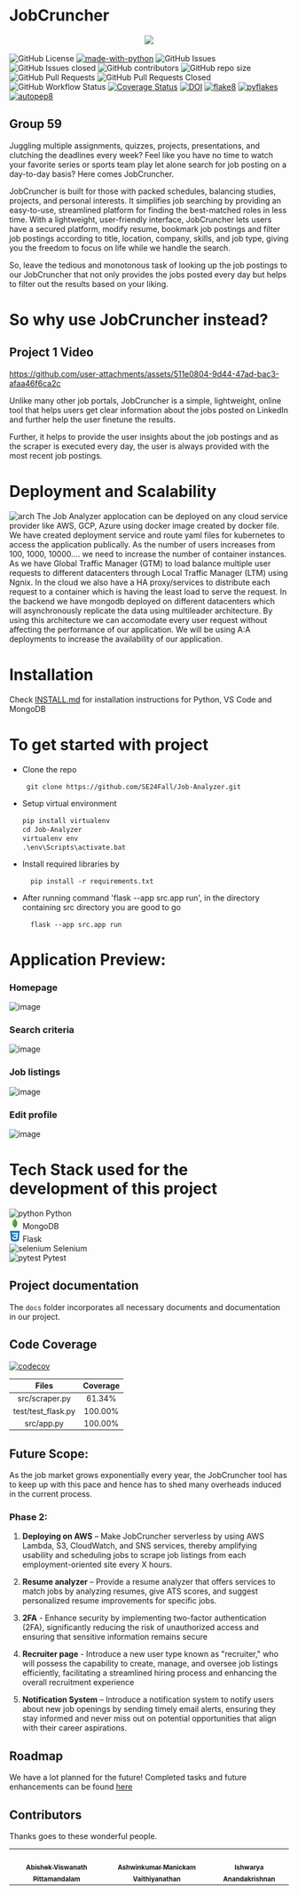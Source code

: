 # JobCruncher


<p align="center">
<img src="https://user-images.githubusercontent.com/52947925/194793741-d5de162e-f915-4187-b463-24300f0ab215.gif">
</p> 





![GitHub License](https://img.shields.io/github/license/SE24Fall/Job-Analyzer)
[![made-with-python](https://img.shields.io/badge/Made%20with-Python-1f425f.svg)](https://www.python.org/)
![GitHub Issues](https://img.shields.io/github/issues/SE24Fall/Job-Analyzer)
![GitHub Issues closed](https://img.shields.io/github/issues-closed/SE24Fall/Job-Analyzer)
![GitHub contributors](https://img.shields.io/github/contributors/SE24Fall/Job-Analyzer)
![GitHub repo size](https://img.shields.io/github/repo-size/SE24Fall/Job-Analyzer)
![GitHub Pull Requests](https://img.shields.io/github/issues-pr/SE24Fall/Job-Analyzer)
![GitHub Pull Requests Closed](https://img.shields.io/github/issues-pr-closed/SE24Fall/Job-Analyzer)
![GitHub Workflow Status](https://img.shields.io/github/workflow/status/TejasPrabhu/Job-Analyzer/unit-tests)
[![Coverage Status](https://coveralls.io/repos/github/SE24Fall/Job-Analyzer/badge.svg?branch=main)](https://coveralls.io/github/SE24Fall/Job-Analyzer?branch=main)
[![DOI](https://zenodo.org/badge/DOI/10.5281/zenodo.14027279.svg)](https://doi.org/10.5281/zenodo.14027279)
[![flake8](https://github.com/SE24Fall/Job-Analyzer/actions/workflows/flake8.yaml/badge.svg)](https://github.com/SE24Fall/Job-Analyzer/actions/workflows/flake8.yaml)
[![pyflakes](https://github.com/SE24Fall/Job-Analyzer/actions/workflows/pyflakes.yaml/badge.svg)](https://github.com/SE24Fall/Job-Analyzer/actions/workflows/pyflakes.yaml)
[![autopep8](https://github.com/SE24Fall/Job-Analyzer/actions/workflows/autopep8.yaml/badge.svg)](https://github.com/SE24Fall/Job-Analyzer/actions/workflows/autopep8.yaml)


## Group 59
Juggling multiple assignments, quizzes, projects, presentations, and clutching the deadlines every week? Feel like you have no time to watch your favorite series or sports team play let alone search for job posting on a day-to-day basis? Here comes JobCruncher.

JobCruncher is built for those with packed schedules, balancing studies, projects, and personal interests. It simplifies job searching by providing an easy-to-use, streamlined platform for finding the best-matched roles in less time. With a lightweight, user-friendly interface, JobCruncher lets users have a secured platform, modify resume, bookmark job postings and filter job postings according to title, location, company, skills, and job type, giving you the freedom to focus on life while we handle the search. 

So, leave the tedious and monotonous task of looking up the job postings to our JobCruncher that not only provides the jobs posted every day but helps to filter out the results based on your liking.

# So why use JobCruncher instead?

## Project 1 Video
https://github.com/user-attachments/assets/511e0804-9d44-47ad-bac3-afaa46f6ca2c

Unlike many other job portals, JobCruncher is a simple, lightweight, online tool that helps users get clear information about the jobs posted on LinkedIn and further help the user finetune the results.

Further, it helps to provide the user insights about the job postings and as the scraper is executed every day, the user is always provided with the most recent job postings.

# Deployment and Scalability
![arch](https://user-images.githubusercontent.com/57044378/205757699-815515cd-a07b-4d64-8ca5-f61f9e82c080.jpg)
The Job Analyzer applocation can be deployed on any cloud service provider like AWS, GCP, Azure using docker image created by docker file. We have created deployment service and route yaml files for kubernetes to access the application publically. As the number of users increases from 100, 1000, 10000.... we need to increase the number of container instances. As we have Global Traffic Manager (GTM) to load balance multiple user requests to different datacenters through Local Traffic Manager (LTM) using Ngnix. In the cloud we also have a HA proxy/services to distribute each request to a container which is having the least load to serve the request. In the backend we have mongodb deployed on different datacenters which will asynchronously replicate the data using multileader architecture. By using this architecture we can accomodate every user request without affecting the performance of our application. We will be using A:A deployments to increase the availability of our application.

# Installation

Check [INSTALL.md](https://github.com/SE24Fall/Job-Analyzer/blob/main/INSTALL.md) for installation instructions for Python, VS Code and MongoDB

# To get started with project
* Clone the repo
   ```
    git clone https://github.com/SE24Fall/Job-Analyzer.git
  
  ```
* Setup virtual environment
  ```
  pip install virtualenv
  cd Job-Analyzer
  virtualenv env
  .\env\Scripts\activate.bat
  ```
* Install required libraries by 
  
  ```
    pip install -r requirements.txt
  
  ```

* After running command 'flask --app src.app run', in the directory containing src directory you are good to go
  
  ```
    flask --app src.app run

  ```
  
# Application Preview:

### Homepage
![image](https://github.com/user-attachments/assets/f0f31843-3bd6-4f89-9485-686f66247c0c)

### Search criteria
![image](https://github.com/user-attachments/assets/5097927c-ec9e-42b2-8dd2-16b687c291fa)

### Job listings
![image](https://github.com/user-attachments/assets/a8888418-8529-4bac-a8cd-5df118c6d605)

### Edit profile
![image](https://github.com/user-attachments/assets/ee06b892-783c-488d-b40d-cb62e0461f37)

# Tech Stack used for the development of this project
 
 <img src="https://upload.wikimedia.org/wikipedia/commons/c/c3/Python-logo-notext.svg" alt="python" width="20" height="20"/> Python </br>
 <img src="https://raw.githubusercontent.com/devicons/devicon/master/icons/mongodb/mongodb-original.svg" alt="mongo" width="20" height="20"/> MongoDB </br>
 <img src="https://raw.githubusercontent.com/devicons/devicon/master/icons/css3/css3-plain.svg" alt="flask" width="20" height="20"> Flask </br>
 <img src="https://user-images.githubusercontent.com/52947925/194781771-ccf8e200-6b64-41ae-9eac-65f73367f377.svg" alt="selenium" width="20" height="20"> Selenium </br>
 <img src="https://user-images.githubusercontent.com/52947925/194781751-eb3701f1-3770-45d0-824d-721e73711111.svg" alt="pytest" width="20" height="20"> Pytest </br> 

## Project documentation

The `docs` folder incorporates all necessary documents and documentation in our project.

## Code Coverage

[![codecov](https://codecov.io/gh/TejasPrabhu/Job-Analyzer/branch/main/graph/badge.svg)](https://codecov.io/gh/TejasPrabhu/Job-Analyzer)


| Files | Coverage    |
| :---:   | :---: |
|src/scraper.py      |	61.34%  |
|test/test_flask.py  |	100.00% |
|src/app.py          |	100.00% |
 

## Future Scope:
   As the job market grows exponentially every year, the JobCruncher tool has to keep up with this pace and hence has to shed many overheads induced in the current process.
   
### Phase 2:
  1.	**Deploying on AWS** – Make JobCruncher serverless by using AWS Lambda, S3, CloudWatch, and SNS services, thereby amplifying usability and scheduling jobs to scrape job listings from each employment-oriented site every X hours.

  2.	**Resume analyzer** – Provide a resume analyzer that offers services to match jobs by analyzing resumes, give ATS scores, and suggest personalized resume improvements for specific jobs.
  
  3.	**2FA** - Enhance security by implementing two-factor authentication (2FA), significantly reducing the risk of unauthorized access and ensuring that sensitive information remains secure

  4.	**Recruiter page** - Introduce a new user type known as "recruiter," who will possess the capability to create, manage, and oversee job listings efficiently, facilitating a streamlined hiring process and enhancing the overall recruitment experience

  5.	**Notification System** – Introduce a notification system to notify users about new job openings by sending timely email alerts, ensuring they stay informed and never miss out on potential opportunities that align with their career aspirations.

## Roadmap
We have a lot planned for the future! Completed tasks and future enhancements can be found [here](https://github.com/orgs/SE24Fall/projects/1)

## Contributors
Thanks goes to these wonderful people. 

<table>
  <tr>
    <td align="center"><a href="https://github.com/abivis2k"><img src="https://avatars.githubusercontent.com/u/81951099?s=400&v=4" width="100px;" alt=""/><br/><sub><b>Abishek Viswanath Pittamandalam</b></sub></a></td>
    <td align="center"><a href="https://github.com/ashwinchelsea14"><img src="https://avatars.githubusercontent.com/u/75059607?s=400&v=4" width="100px;" alt=""/><br/><sub><b>Ashwinkumar Manickam Vaithiyanathan</b></sub></a></td>
    <td align="center"><a href="https://github.com/ishwarya0103"><img src="https://avatars.githubusercontent.com/u/179175525?s=400&v=4" width="100px;" alt=""/><br/><sub><b>Ishwarya Anandakrishnan</b></sub></a></td>
  </tr>
</table>
